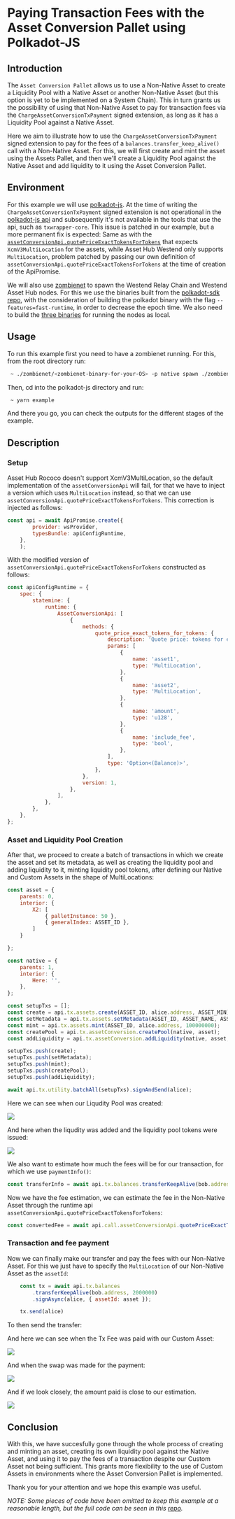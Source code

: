 # Paying Transaction Fees with the Asset Conversion Pallet using Polkadot-JS

## Introduction

The `Asset Conversion Pallet` allows us to use a Non-Native Asset to create a Liquidity Pool with a Native Asset or another Non-Native Asset (but this option is yet to be implemented on a System Chain). This in turn grants us the possibility of using that Non-Native Asset to pay for transaction fees via the `ChargeAssetConversionTxPayment` signed extension, as long as it has a Liquidity Pool against a Native Asset.

Here we aim to illustrate how to use the `ChargeAssetConversionTxPayment` signed extension to pay for the fees of a `balances.transfer_keep_alive()` call with a Non-Native Asset. For this, we will first create and mint the asset using the Assets Pallet, and then we'll create a Liquidity Pool against the Native Asset and add liquidity to it using the Asset Conversion Pallet.

## Environment

For this example we will use [polkadot-js](https://polkadot.js.org/docs/). At the time of writing the `ChargeAssetConversionTxPayment` signed extension is not operational in the [polkadot-js api](https://github.com/polkadot-js/api/issues/5710) and subsequently it's not available in the tools that use the api, such as `txwrapper-core`. This issue is patched in our example, but a more permanent fix is expected: Same as with the 
[`assetConversionApi.quotePriceExactTokensForTokens`](https://polkadot.js.org/docs/substrate/runtime#quotepriceexacttokensfortokensasset1-xcmv3multilocation-asset2-xcmv3multilocation-amount-u128-include_fee-bool-optionbalance) that expects `XcmV3MultiLocation` for the assets, while Asset Hub Westend only
supports `MultiLocation`, problem patched by passing our own definition of `assetConversionApi.quotePriceExactTokensForTokens` at the time of creation of the ApiPromise.

We will also use [zombienet](https://github.com/paritytech/zombienet) to spawn the Westend Relay Chain and Westend Asset Hub nodes. For this we use the binaries built from the [polkadot-sdk repo](https://github.com/paritytech/polkadot-sdk), with the consideration of building the polkadot binary with the flag `--features=fast-runtime`, in order to decrease the epoch time. We also need to build the [three binaries](https://github.com/paritytech/polkadot/pull/7337) for running the nodes as local.

## Usage

To run this example first you need to have a zombienet running. For this, from the root directory run:

```bash
 ~ ./zombienet/<zombienet-binary-for-your-OS> -p native spawn ./zombienet/westend_network.toml 
```

Then, cd into the polkadot-js directory and run:

```bash
 ~ yarn example
```

And there you go, you can check the outputs for the different stages of the example.
 
## Description

### Setup

Asset Hub Rococo doesn't support XcmV3MultiLocation, so the default implementation of the `assetConversionApi` will fail, for that we have to inject a version which uses `MultiLocation` instead, so that we can use `assetConversionApi.quotePriceExactTokensForTokens`. This correction is injected as follows:

```js
const api = await ApiPromise.create({
        provider: wsProvider,
        typesBundle: apiConfigRuntime,
    },
    );
```

With the modified version of `assetConversionApi.quotePriceExactTokensForTokens` constructed as follows:

```js
const apiConfigRuntime = {
	spec: {
		statemine: {
			runtime: {
				AssetConversionApi: [
					{
						methods: {
							quote_price_exact_tokens_for_tokens: {
								description: 'Quote price: tokens for exact tokens',
								params: [
									{
										name: 'asset1',
										type: 'MultiLocation',
									},
									{
										name: 'asset2',
										type: 'MultiLocation',
									},
									{
										name: 'amount',
										type: 'u128',
									},
									{
										name: 'include_fee',
										type: 'bool',
									},
								],
								type: 'Option<(Balance)>',
							},
						},
						version: 1,
					},
				],
			},
		},
	},
};
```

### Asset and Liquidity Pool Creation

After that, we proceed to create a batch of transactions in which we create the asset and set its metadata, as well as creating the liquidity pool and adding liquidity to it, minting liquidity pool tokens, after defining our Native and Custom Assets in the shape of MultiLocations:

```js
const asset = {
	parents: 0,
	interior: {
		X2: [
			{ palletInstance: 50 },
			{ generalIndex: ASSET_ID },
		]
	}

};

const native = {
	parents: 1,
	interior: {
		Here: '',
	},
};

const setupTxs = [];
const create = api.tx.assets.create(ASSET_ID, alice.address, ASSET_MIN);
const setMetadata = api.tx.assets.setMetadata(ASSET_ID, ASSET_NAME, ASSET_TICKER, ASSET_DECIMALS);
const mint = api.tx.assets.mint(ASSET_ID, alice.address, 100000000);
const createPool = api.tx.assetConversion.createPool(native, asset);
const addLiquidity = api.tx.assetConversion.addLiquidity(native, asset, 1000000000000, 500000, 0, 0, alice.address);

setupTxs.push(create);
setupTxs.push(setMetadata);
setupTxs.push(mint);
setupTxs.push(createPool);
setupTxs.push(addLiquidity);

await api.tx.utility.batchAll(setupTxs).signAndSend(alice);
```

Here we can see when our Liqudity Pool was created:

![](/polkadot-js/docs/img/20230917210550.png)

And here when the liqudity was added and the liquidity pool tokens were issued:

![](/polkadot-js/docs/img/20230917210721.png)

We also want to estimate how much the fees will be for our transaction, for which we use `paymentInfo()`:

```js
const transferInfo = await api.tx.balances.transferKeepAlive(bob.address, 2000000).paymentInfo(alice);
```

Now we have the fee estimation, we can estimate the fee in the Non-Native Asset through the runtime api `assetConversionApi.quotePriceExactTokensForTokens`:

```js
const convertedFee = await api.call.assetConversionApi.quotePriceExactTokensForTokens(native, asset, transferInfo.partialFee, true);
```


### Transaction and fee payment

Now we can finally make our transfer and pay the fees with our Non-Native Asset. For this we just have to specify the `MultiLocation` of our Non-Native Asset as the `assetId`:
```js
	const tx = await api.tx.balances
		.transferKeepAlive(bob.address, 2000000)
		.signAsync(alice, { assetId: asset });

	tx.send(alice)
```
To then send the transfer:

And here we can see when the Tx Fee was paid with our Custom Asset:

![](/polkadot-js/docs/img/20230917210356.png)

And when the swap was made for the payment:

![](/polkadot-js/docs/img/20230917210438.png)

And if we look closely, the amount paid is close to our estimation.

![](/polkadot-js/docs/img/20230917210812.png)

## Conclusion

With this, we have succesfully gone through the whole process of creating and minting an asset, creating its own liquidity pool against the Native Asset, and using it to pay the fees of a transaction despite our Custom Asset not being sufficient. This grants more flexibility to the use of Custom Assets in environments where the Asset Conversion Pallet is implemented.

Thank you for your attention and we hope this example was useful.

*NOTE: Some pieces of code have been omitted to keep this example at a reasonable length, but the full code can be seen in this [repo](https://github.com/bee344/asset-conversion-example/tree/main/polkadot-js).*
